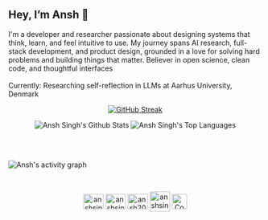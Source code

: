 ## Hey, I’m Ansh 👋
I'm a developer and researcher passionate about designing systems that think, learn, and feel intuitive to use. My journey spans AI research, full-stack development, and product design, grounded in a love for solving hard problems and building things that matter. Believer in open science, clean code, and thoughtful interfaces
<br/>
<br/>
Currently: Researching self-reflection in LLMs at Aarhus University, Denmark
<br/>


<p align="center">
  <a href="https://git.io/streak-stats">
    <img src="https://github-readme-streak-stats-ashen-nu.vercel.app?user=ansh200516&theme=elegant&hide_border=true&background=45%2C01040100%2C00000000" alt="GitHub Streak" />
  </a>
</p>


  <p align = "center">
    <!-- <a href="https://github.com/SubhamRaoniar28/github-readme-stats">--> <img alt="Ansh Singh's Github Stats" src="https://github-readme-stats.vercel.app/api?username=ansh200516&show_icons=true&count_private=true&theme=elegant&hide_border=true&bg_color=0D1117" /></a>
  <!-- <a href="https://github.com/SubhamRaoniar28/github-readme-stats"> --> <img alt="Ansh Singh's Top Languages" src="https://github-readme-stats.vercel.app/api/top-langs/?username=ansh200516&langs_count=8&count_private=true&layout=compact&theme=elegant&hide_border=true&bg_color=0D1117" /></a>
  </p>
  <br/>


<br/>

![Ansh's activity graph](https://github-readme-activity-graph.vercel.app/graph?username=ansh200516&bg_color=000000&color=ffffff&line=ffa047&point=1b03d3&area=true&hide_border=true&bg_color=0D1117)

<br/>
<p align="center">
<a href="https://www.linkedin.com/in/anshsingh200516/" target="blank"><img align="center" src="https://raw.githubusercontent.com/rahuldkjain/github-profile-readme-generator/master/src/images/icons/Social/linked-in-alt.svg" alt="anshsingh200516" height="30" width="40" /></a>
<a href="https://www.instagram.com/anshsingh_1603/" target="blank"><img align="center" src="https://raw.githubusercontent.com/rahuldkjain/github-profile-readme-generator/master/src/images/icons/Social/instagram.svg" alt="anshsingh_1603" height="30" width="40" /></a>
<a href="https://leetcode.com/u/ansh200516/" target="blank"><img align="center" src="https://raw.githubusercontent.com/rahuldkjain/github-profile-readme-generator/master/src/images/icons/Social/leet-code.svg" alt="ansh200516" height="30" width="40" /></a>
<a href="https://www.geeksforgeeks.org/user/anshsingud70/" target="blank"><img align="center" src="https://img.icons8.com/?size=100&id=AbQBhN9v62Ob&format=png&color=000000" alt="anshsingud70" height="40" width="40" /></a>
<a href = "https://codeforces.com/profile/ansh200516" target = "blank"><img align = "center" alt="Codeforces" height = "30" width="30" src="https://img.icons8.com/?size=100&id=jldAN67IAsrW&format=png&color=000000" /></a>
</p>


<!--
**ansh200516/ansh200516** is a ✨ _special_ ✨ repository because its `README.md` (this file) appears on your GitHub profile.

Here are some ideas to get you started:

- 🔭 I’m currently working on ...
- 🌱 I’m currently learning ...
- 👯 I’m looking to collaborate on ...
- 🤔 I’m looking for help with ...
- 💬 Ask me about ...
- 📫 How to reach me: ...
- 😄 Pronouns: ...
- ⚡ Fun fact: ...
-->
